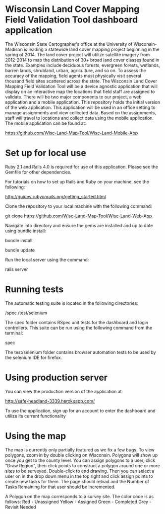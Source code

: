 # Wisconsin Land Cover Mapping Field Validation Tool dashboard application

The Wisconsin State Cartographer's office at the University of Wisconsin-Madison is leading a statewide land cover mapping project beginning in the spring of 2014. The land cover project will utilize satellite imagery from 2012-2014 to map the distribution of 30+ broad land cover classes found in the state.  Examples include deciduous forests, evergreen forests, wetlands, barren lands, shrubland, urban, agriculture, and so on.
To assess the accuracy of the mapping, field agents must physically visit several thousand field sites scattered across the state. The Wisconsin Land Cover Mapping Field Validation Tool will be a device agnostic application that will display on an interactive map the locations that field staff are assigned to validate. There will be two major components to our project, a web application and a mobile application.  This repository holds the initial version of the web application. This application will be used in an office setting to manage assignments and view collected data. Based on the assignments, staff will travel to locations and collect data using the mobile application. The mobile application can be found at:

https://github.com/Wisc-Land-Map-Tool/Wisc-Land-Mobile-App

# Set up for local use

Ruby 2.1 and Rails 4.0 is required for use of this application. Please see the Gemfile for other dependencies.

For tutorials on how to set up Rails and Ruby on your machine, see the following:

http://guides.rubyonrails.org/getting_started.html

Clone the repository to your local machine with the following command:

git clone https://github.com/Wisc-Land-Map-Tool/Wisc-Land-Web-App

Navigate into directory and ensure the gems are installed and up to date using bundle install:

bundle install

bundle update

Run the local server using the command:

rails server

# Running tests

The automatic testing suite is located in the following directories:

/spec
/test/selenium

The spec folder contains RSpec unit tests for the dashboard and login controllers.
This suite can be run using the following command from the terminal:

spec

The test/selenium folder contains browser automation tests to be used by the selenium IDE for firefox.

# Using production server 

You can view the production version of the application at:

http://safe-headland-3339.herokuapp.com/

To use the application, sign up for an account to enter the dashboard and utilize its current functionality

# Using the map

The map is currently only partially featured as we fix a few bugs.  To view polygons, zoom in by double clicking on Wisconsin.  Polygons will show up once you get to the county level.  You can assign polygons to a user, click "Draw Region", then click points to construct a polygon around one or more sites to be surveyed.  Double-click to end drawing.  Then you can select a user on in the drop down menu in the top right and click assign points to create new tasks for them.  The page should reload and the Number of Tasks Remaining for that user should be incremented.

A Polygon on the map corresponds to a survey site.
The color code is as follows:
Red - Unassigned
Yellow - Assigned
Green - Completed
Grey - Revisit Needed


